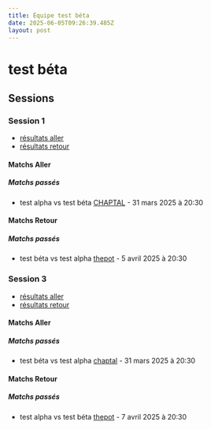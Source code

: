 ```yaml
---
title: Équipe test béta
date: 2025-06-05T09:26:39.485Z
layout: post
---
```


# test béta

## Sessions

### Session 1
- [résultats aller ](/scores/session-1/groupe-1/aller/)
- [résultats retour](/scores/session-1/groupe-1/retour/)

#### Matchs Aller

##### Matchs passés

- test alpha vs test béta [CHAPTAL](/stades/CHAPTAL) - 31 mars 2025 à 20:30

#### Matchs Retour

##### Matchs passés

- test béta vs test alpha [thepot](/stades/thepot) - 5 avril 2025 à 20:30

### Session 3
- [résultats aller ](/scores/session-3/groupe-1/aller/)
- [résultats retour](/scores/session-3/groupe-1/retour/)

#### Matchs Aller

##### Matchs passés

- test béta vs test alpha [chaptal](/stades/chaptal) - 31 mars 2025 à 20:30

#### Matchs Retour

##### Matchs passés

- test alpha vs test béta [thepot](/stades/thepot) - 7 avril 2025 à 20:30

